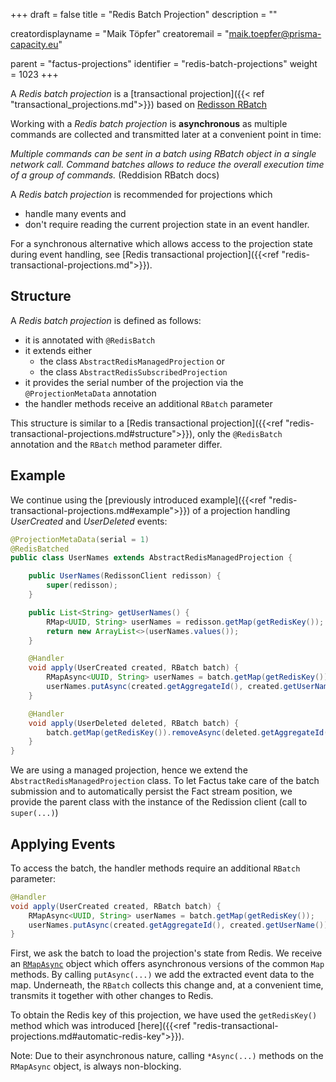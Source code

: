 +++
draft = false
title = "Redis Batch Projection"
description = ""

creatordisplayname = "Maik Töpfer"
creatoremail = "maik.toepfer@prisma-capacity.eu"

parent = "factus-projections"
identifier = "redis-batch-projections"
weight = 1023
+++

A *Redis batch projection* is a [transactional projection]({{< ref "transactional_projections.md">}}) 
based on [Redisson RBatch](https://www.javadoc.io/doc/org.redisson/redisson/latest/org/redisson/api/RBatch.html)

Working with a *Redis batch projection* is **asynchronous** as multiple commands are collected and 
transmitted later at a convenient point in time:
    
*Multiple commands can be sent in a batch using RBatch object in a single network call. 
Command batches allows to reduce the overall execution time of a group of commands.* (Reddision RBatch docs) 

A *Redis batch projection* is recommended for projections which
- handle many events and
- don't require reading the current projection state in an event handler. 

For a synchronous alternative which allows access to the projection state during event handling, 
see [Redis transactional projection]({{<ref "redis-transactional-projections.md">}}).

Structure
---------

A *Redis batch projection* is defined as follows:

- it is annotated with `@RedisBatch`
- it extends either
    - the class `AbstractRedisManagedProjection` or
    - the class `AbstractRedisSubscribedProjection`
- it provides the serial number of the projection via the `@ProjectionMetaData` annotation
- the handler methods receive an additional `RBatch` parameter

This structure is similar to a [Redis transactional projection]({{<ref "redis-transactional-projections.md#structure">}}), 
only the `@RedisBatch` annotation and the `RBatch` method parameter differ.  


Example
-------

We continue using the [previously introduced example]({{<ref "redis-transactional-projections.md#example">}}) of a projection handling 
*UserCreated* and *UserDeleted* events:

```java
@ProjectionMetaData(serial = 1)
@RedisBatched
public class UserNames extends AbstractRedisManagedProjection {

    public UserNames(RedissonClient redisson) {
        super(redisson);
    }

    public List<String> getUserNames() {
        RMap<UUID, String> userNames = redisson.getMap(getRedisKey());
        return new ArrayList<>(userNames.values());
    }

    @Handler
    void apply(UserCreated created, RBatch batch) {
        RMapAsync<UUID, String> userNames = batch.getMap(getRedisKey());
        userNames.putAsync(created.getAggregateId(), created.getUserName());
    }

    @Handler
    void apply(UserDeleted deleted, RBatch batch) {
        batch.getMap(getRedisKey()).removeAsync(deleted.getAggregateId());
    }
}
```

We are using a managed projection, hence we extend the `AbstractRedisManagedProjection` class.
To let Factus take care of the batch submission and to automatically persist the Fact stream position, 
we provide the parent class with the instance of the Redission client (call to `super(...)`)


Applying Events
---------------

To access the batch, the handler methods require an additional `RBatch` parameter:

```java
@Handler
void apply(UserCreated created, RBatch batch) {
    RMapAsync<UUID, String> userNames = batch.getMap(getRedisKey());
    userNames.putAsync(created.getAggregateId(), created.getUserName());
}
```
First, we ask the batch to load the projection's state from Redis. We receive 
an [`RMapAsync`](https://www.javadoc.io/doc/org.redisson/redisson/latest/org/redisson/api/RMapAsync.html) object 
which offers asynchronous versions of the common `Map` methods.
By calling `putAsync(...)` we add the extracted event data to the map. Underneath, the `RBatch` collects this change and, at a convenient time, transmits it together with other changes to Redis.

To obtain the Redis key of this projection, we have used the `getRedisKey()` method 
which was introduced [here]({{<ref "redis-transactional-projections.md#automatic-redis-key">}}).

Note: Due to their asynchronous nature, calling `*Async(...)` methods on the `RMapAsync` object, is always non-blocking.    



